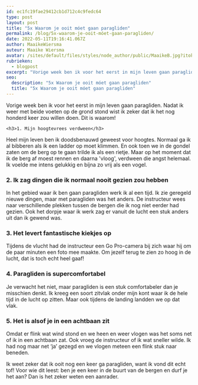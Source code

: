 ```yaml
---
id: ec1fc19fae29412cb1d712c4c9fedc64
type: post
layout: post
title: "5x Waarom je ooit móet gaan paragliden"
permalink: /blog/5x-waarom-je-ooit-móet-gaan-paragliden/
date: 2022-05-11T19:16:41.067Z
author: MaaikeWiersma
auteur: Maaike Wiersma
avatar: /sites/default/files/styles/node_author/public/MaaikeB.jpg?itok=ZxKRVPrf
rubrieken:
  - blogpost
excerpt: "Vorige week ben ik voor het eerst in mijn leven gaan paragliden. Nadat ik weer met beide voeten op de grond stond wist ik zeker dat ik het nog honderd keer zou willen doen. Dit is waarom!  "
seo:
  description: "5x Waarom je ooit móet gaan paragliden"
  title: "5x Waarom je ooit móet gaan paragliden"
---
```

Vorige week ben ik voor het eerst in mijn leven gaan paragliden. Nadat ik weer met beide voeten op de grond stond wist ik zeker dat ik het nog honderd keer zou willen doen. Dit is waarom!  

    <h3>1. Mijn hoogtevrees verdween</h3>
<p>Heel mijn leven ben ik doodsbenauwd geweest voor hoogtes. Normaal ga ik al bibberen als ik een ladder op moet klimmen. En ook toen we in de gondel zaten om de berg op te gaan trilde ik als een rietje. Maar op het moment dat ik de berg af moest rennen en daarna 'vloog', verdween die angst helemaal. Ik voelde me intens gelukkig en bíjna zo vrij als een vogel.</p>
<h3>2. Ik zag dingen die ik normaal nooit gezien zou hebben</h3>
<p>In het gebied waar ik ben gaan paragliden werk ik al een tijd. Ik zie geregeld nieuwe dingen, maar met paragliden was het anders. De instructeur wees naar verschillende plekken tussen de bergen die ik nog niet eerder had gezien. Ook het dorpje waar ik werk zag er vanuit de lucht een stuk anders uit dan ik gewend was.</p>
<h3>3. Het levert fantastische kiekjes op</h3>
<p>Tijdens de vlucht had de instructeur een Go Pro-camera bij zich waar hij om de paar minuten een foto mee maakte. Om jezelf terug te zien zo hoog in de lucht, dat is toch echt heel gaaf!</p>
<h3>4. Paragliden is supercomfortabel</h3>
<p>Je verwacht het niet, maar paragliden is een stuk comfortabeler dan je misschien denkt. Ik kreeg een soort zitvlak onder mijn kont waar ik de hele tijd in de lucht op zitten. Maar ook tijdens de landing landden we op dat vlak.</p>
<h3>5. Het is alsof je in een achtbaan zit</h3>
<p>Omdat er flink wat wind stond en we heen en weer vlogen was het soms net of ik in een achtbaan zat. Ook vroeg de instructeur of ik wat sneller wilde. Ik had nog maar net ‘ja’ gezegd en we vlogen meteen een flink stuk naar beneden.</p>
<p>Ik weet zeker dat ik ooit nog een keer ga paragliden, want ik vond dit echt tof! Voor wie dit leest: ben je een keer in de buurt van de bergen en durf je het aan? Dan is het zeker weten een aanrader.</p>  
